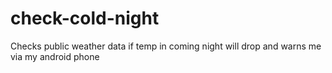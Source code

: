 # check-cold-night
Checks public weather data if temp in coming night will drop and warns me via my android phone

